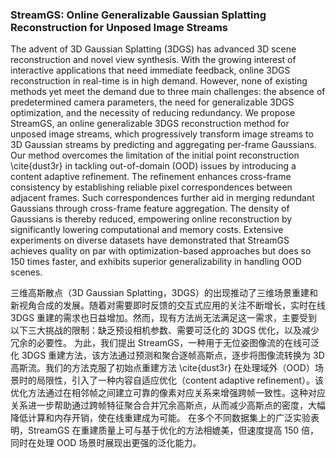 ### StreamGS: Online Generalizable Gaussian Splatting Reconstruction for Unposed Image Streams

The advent of 3D Gaussian Splatting (3DGS) has advanced 3D scene reconstruction and novel view synthesis. With the growing interest of interactive applications that need immediate feedback, online 3DGS reconstruction in real-time is in high demand. However, none of existing methods yet meet the demand due to three main challenges: the absence of predetermined camera parameters, the need for generalizable 3DGS optimization, and the necessity of reducing redundancy. We propose StreamGS, an online generalizable 3DGS reconstruction method for unposed image streams, which progressively transform image streams to 3D Gaussian streams by predicting and aggregating per-frame Gaussians. Our method overcomes the limitation of the initial point reconstruction \cite{dust3r} in tackling out-of-domain (OOD) issues by introducing a content adaptive refinement. The refinement enhances cross-frame consistency by establishing reliable pixel correspondences between adjacent frames. Such correspondences further aid in merging redundant Gaussians through cross-frame feature aggregation. The density of Gaussians is thereby reduced, empowering online reconstruction by significantly lowering computational and memory costs. Extensive experiments on diverse datasets have demonstrated that StreamGS achieves quality on par with optimization-based approaches but does so 150 times faster, and exhibits superior generalizability in handling OOD scenes.

三维高斯散点（3D Gaussian Splatting，3DGS）的出现推动了三维场景重建和新视角合成的发展。随着对需要即时反馈的交互式应用的关注不断增长，实时在线 3DGS 重建的需求也日益增加。然而，现有方法尚无法满足这一需求，主要受到以下三大挑战的限制：缺乏预设相机参数、需要可泛化的 3DGS 优化，以及减少冗余的必要性。
为此，我们提出 StreamGS，一种用于无位姿图像流的在线可泛化 3DGS 重建方法，该方法通过预测和聚合逐帧高斯点，逐步将图像流转换为 3D 高斯流。我们的方法克服了初始点重建方法 \cite{dust3r} 在处理域外（OOD）场景时的局限性，引入了一种内容自适应优化（content adaptive refinement）。该优化方法通过在相邻帧之间建立可靠的像素对应关系来增强跨帧一致性。这种对应关系进一步帮助通过跨帧特征聚合合并冗余高斯点，从而减少高斯点的密度，大幅降低计算和内存开销，使在线重建成为可能。
在多个不同数据集上的广泛实验表明，StreamGS 在重建质量上可与基于优化的方法相媲美，但速度提高 150 倍，同时在处理 OOD 场景时展现出更强的泛化能力。
